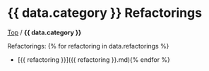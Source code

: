# {{ data.category }} Refactorings

[Top](../) / **{{ data.category }}**

Refactorings:
{% for refactoring in data.refactorings %}
* [{{ refactoring }}]({{ refactoring }}.md){% endfor %}
